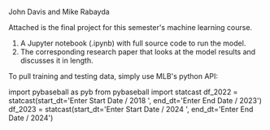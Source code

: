 John Davis and Mike Rabayda

Attached is the final project for this semester's machine learning course. 

1. A Jupyter notebook (.ipynb) with full source code to run the model.
2. The corresponding research paper that looks at the model results and discusses it in length.

To pull training and testing data, simply use MLB's python API:

import pybaseball as pyb
from pybaseball import statcast
df_2022 = statcast(start_dt='Enter Start Date / 2018 ', end_dt='Enter End Date / 2023')
df_2023 = statcast(start_dt='Enter Start Date / 2024 ', end_dt='Enter End Date / 2024')
